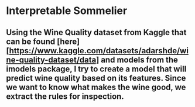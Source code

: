 # Interpretable Sommelier
## Using the Wine Quality dataset from Kaggle that can be found [here][https://www.kaggle.com/datasets/adarshde/wine-quality-dataset/data] and models from the imodels package, I try to create a model that will predict wine quality based on its features. Since we want to know what makes the wine good, we extract the rules for inspection.
